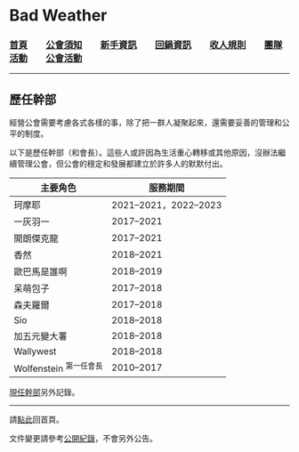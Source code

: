 # Bad Weather
### [首頁](index.html)　　[公會須知](guidelines.html)　　[新手資訊](newbies.html)　　[回鍋資訊](oldfriends.html)　　[收人規則](recruitment.html)　　[團隊活動](raid.html)　　[公會活動](activities.html)

---

## 歷任幹部

經營公會需要考慮各式各樣的事，除了把一群人凝聚起來，還需要妥善的管理和公平的制度。

以下是歷任幹部（和會長）。這些人或許因為生活重心轉移或其他原因，沒辦法繼續管理公會，但公會的穩定和發展都建立於許多人的默默付出。

| **主要角色**                      | **服務期間**           |
| --------------------------------- | ---------------------- |
| 珂摩耶                            | 2021–2021，2022–2023 |
| 一灰羽一                          | 2017–2021             |
| 開朗傑克龍                        | 2017–2021             |
| 香然                              | 2018–2021             |
| 歐巴馬是誰啊                      | 2018–2019             |
| 呆萌包子                          | 2017–2018             |
| 森夫羅爾                          | 2017–2018             |
| Sio                               | 2018–2018             |
| 加五元變大薯                      | 2018–2018             |
| Wallywest                         | 2018–2018             |
| Wolfenstein <sup>第一任會長</sup> | 2010–2017             |

[現任幹部](ranks.html)另外記錄。

--- 

請[點此](index.html)回首頁。

文件變更請參考[公開紀錄](https://github.com/dalechou/badweather.tw/commits/master/alumni.md)，不會另外公告。